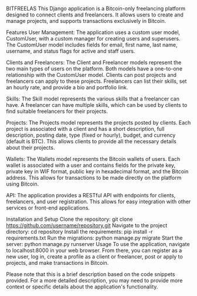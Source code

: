 BITFREELAS
This Django application is a Bitcoin-only freelancing platform designed to connect clients and freelancers. It allows users to create and manage projects, and supports transactions exclusively in Bitcoin.

Features
User Management: The application uses a custom user model, CustomUser, with a custom manager for creating users and superusers. The CustomUser model includes fields for email, first name, last name, username, and status flags for active and staff users.

Clients and Freelancers: The Client and Freelancer models represent the two main types of users on the platform. Both models have a one-to-one relationship with the CustomUser model. Clients can post projects and freelancers can apply to these projects. Freelancers can list their skills, set an hourly rate, and provide a bio and portfolio link.

Skills: The Skill model represents the various skills that a freelancer can have. A freelancer can have multiple skills, which can be used by clients to find suitable freelancers for their projects.

Projects: The Projects model represents the projects posted by clients. Each project is associated with a client and has a short description, full description, posting date, type (fixed or hourly), budget, and currency (default is BTC). This allows clients to provide all the necessary details about their projects.

Wallets: The Wallets model represents the Bitcoin wallets of users. Each wallet is associated with a user and contains fields for the private key, private key in WIF format, public key in hexadecimal format, and the Bitcoin address. This allows for transactions to be made directly on the platform using Bitcoin.

API: The application provides a RESTful API with endpoints for clients, freelancers, and user registration. This allows for easy integration with other services or front-end applications.

Installation and Setup
Clone the repository: git clone https://github.com/username/repository.git
Navigate to the project directory: cd repository
Install the requirements: pip install -r requirements.txt
Run the migrations: python manage.py migrate
Start the server: python manage.py runserver
Usage
To use the application, navigate to localhost:8000 in your web browser. From there, you can register as a new user, log in, create a profile as a client or freelancer, post or apply to projects, and make transactions in Bitcoin.

Please note that this is a brief description based on the code snippets provided. For a more detailed description, you may need to provide more context or specific details about the application's functionality.

